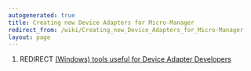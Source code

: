 ```yaml
---
autogenerated: true
title: Creating new Device Adapters for Micro-Manager
redirect_from: /wiki/Creating_new_Device_Adapters_for_Micro-Manager
layout: page
---
```


1.  REDIRECT [(Windows) tools useful for Device Adapter    Developers]((Windows)_tools_useful_for_Device_Adapter_Developers)
